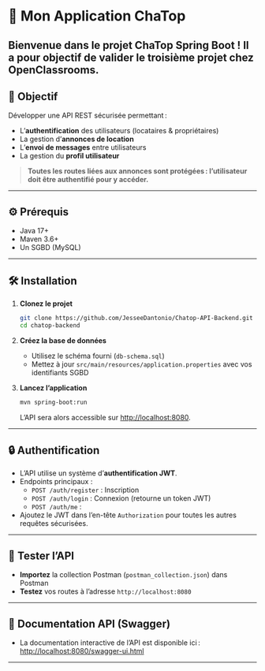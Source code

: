 # 🚀 Mon Application ChaTop

Bienvenue dans le projet ChaTop **Spring Boot** !
Il a pour objectif de valider le troisième projet chez OpenClassrooms.
---

## 🚀 Objectif

Développer une API REST sécurisée permettant :
- L’**authentification** des utilisateurs (locataires & propriétaires)
- La gestion d’**annonces de location**
- L’**envoi de messages** entre utilisateurs
- La gestion du **profil utilisateur**

> **Toutes les routes liées aux annonces sont protégées : l’utilisateur doit être authentifié pour y accéder.**

---

## ⚙️ Prérequis

- Java 17+
- Maven 3.6+
- Un SGBD (MySQL)

---

## 🛠️ Installation

1. **Clonez le projet**
    ```bash
    git clone https://github.com/JesseeDantonio/Chatop-API-Backend.git
    cd chatop-backend
    ```

2. **Créez la base de données**
    - Utilisez le schéma fourni (`db-schema.sql`)
    - Mettez à jour `src/main/resources/application.properties` avec vos identifiants SGBD

3. **Lancez l’application**
    ```bash
    mvn spring-boot:run
    ```
   L’API sera alors accessible sur [http://localhost:8080](http://localhost:8080).

---

## 🔒 Authentification

- L’API utilise un système d’**authentification JWT**.
- Endpoints principaux :
    - `POST /auth/register` : Inscription
    - `POST /auth/login` : Connexion (retourne un token JWT)
    - `POST /auth/me` : 
- Ajoutez le JWT dans l’en-tête `Authorization` pour toutes les autres requêtes sécurisées.

---

## 🧪 Tester l’API

- **Importez** la collection Postman (`postman_collection.json`) dans Postman
- **Testez** vos routes à l’adresse `http://localhost:8080`

---

## 📝 Documentation API (Swagger)

- La documentation interactive de l’API est disponible ici :
  [http://localhost:8080/swagger-ui.html](http://localhost:8080/swagger-ui.html)

---
